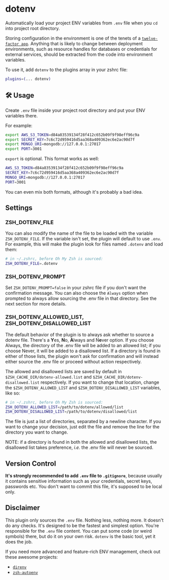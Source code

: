 # dotenv

Automatically load your project ENV variables from `.env` file when you `cd`
into project root directory.

Storing configuration in the environment is one of the tenets of a
[`twelve-factor app`](https://www.12factor.net). Anything that is likely to change
between deployment environments, such as resource handles for databases or
credentials for external services, should be extracted from the code into
environment variables.

To use it, add `dotenv` to the plugins array in your zshrc file:

```sh
plugins=(... dotenv)
```

## 🛠️ Usage

Create `.env` file inside your project root directory and put your ENV variables
there.

For example:

```sh
export AWS_S3_TOKEN=d84a83539134f28f412c652b09f9f98eff96c9a
export SECRET_KEY=7c6c72d959416d5aa368a409362ec6e2ac90d7f
export MONGO_URI=mongodb://127.0.0.1:27017
export PORT=3001
```

`export` is optional. This format works as well:

```sh
AWS_S3_TOKEN=d84a83539134f28f412c652b09f9f98eff96c9a
SECRET_KEY=7c6c72d959416d5aa368a409362ec6e2ac90d7f
MONGO_URI=mongodb://127.0.0.1:27017
PORT=3001
```

You can even mix both formats, although it's probably a bad idea.

## Settings

### ZSH_DOTENV_FILE

You can also modify the name of the file to be loaded with the variable
`ZSH_DOTENV_FILE`. If the variable isn't set, the plugin will default to use
`.env`. For example, this will make the plugin look for files named `.dotenv`
and load them:

```zsh
# in ~/.zshrc, before Oh My Zsh is sourced:
ZSH_DOTENV_FILE=.dotenv
```

### ZSH_DOTENV_PROMPT

Set `ZSH_DOTENV_PROMPT=false` in your zshrc file if you don't want the
confirmation message. You can also choose the `Always` option when prompted to
always allow sourcing the .env file in that directory. See the next section for
more details.

### ZSH_DOTENV_ALLOWED_LIST, ZSH_DOTENV_DISALLOWED_LIST

The default behavior of the plugin is to always ask whether to source a dotenv
file. There's a **Y**es, **N**o, **A**lways and N**e**ver option. If you choose
Always, the directory of the .env file will be added to an allowed list; if you
choose Never, it will be added to a disallowed list. If a directory is found in
either of those lists, the plugin won't ask for confirmation and will instead
either source the .env file or proceed without action respectively.

The allowed and disallowed lists are saved by default in
`$ZSH_CACHE_DIR/dotenv-allowed.list` and `$ZSH_CACHE_DIR/dotenv-disallowed.list`
respectively. If you want to change that location, change the
`$ZSH_DOTENV_ALLOWED_LIST` and `$ZSH_DOTENV_DISALLOWED_LIST` variables, like so:

```zsh
# in ~/.zshrc, before Oh My Zsh is sourced:
ZSH_DOTENV_ALLOWED_LIST=/path/to/dotenv/allowed/list
ZSH_DOTENV_DISALLOWED_LIST=/path/to/dotenv/disallowed/list
```

The file is just a list of directories, separated by a newline character. If you
want to change your decision, just edit the file and remove the line for the
directory you want to change.

NOTE: if a directory is found in both the allowed and disallowed lists, the
disallowed list takes preference, _i.e._ the .env file will never be sourced.

## Version Control

**It's strongly recommended to add `.env` file to `.gitignore`**, because
usually it contains sensitive information such as your credentials, secret keys,
passwords etc. You don't want to commit this file, it's supposed to be local
only.

## Disclaimer

This plugin only sources the `.env` file. Nothing less, nothing more. It doesn't
do any checks. It's designed to be the fastest and simplest option. You're
responsible for the `.env` file content. You can put some code (or weird
symbols) there, but do it on your own risk. `dotenv` is the basic tool, yet it
does the job.

If you need more advanced and feature-rich ENV management, check out these
awesome projects:

-   [`direnv`](HTTPS://GitHub.Com/direnv/direnv)
-   [`zsh-autoenv`](HTTPS://GitHub.Com/Tarrasch/zsh-autoenv)

